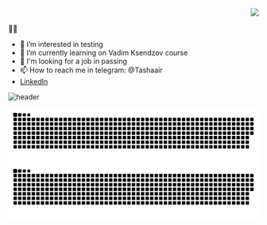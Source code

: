 <div id="header" align="right">
  <img src="https://media.giphy.com/media/NiU9MQUOSaOPe/giphy.gif" width="100"/>
</div>

:woman_technologist: 
- 👀 I’m interested in testing
- 🌱 I’m currently learning on Vadim Ksendzov course
- 💞️ I'm looking for a job in passing
- 📫 How to reach me in telegram: @Tashaair
 -  [LinkedIn](https://www.linkedin.com/in/natalia-kireeva-617686237/)


![header](https://capsule-render.vercel.app/api?type=waving&color=gradient&height=256&section=header&text=Hello%20World!&fontSize=75&animation=fadeIn&fontAlignY=38&desc=Welcome%20to%20my%20GitHub%20profile!%20Put%20stars,%20fork%20and%20contribute!&descAlignY=51&descAlign=62)

 ![github contribution grid snake animation](https://raw.githubusercontent.com/teuchezh/teuchezh/output/github-contribution-grid-snake-dark.svg#gh-dark-mode-only)![github contribution grid snake animation](https://raw.githubusercontent.com/teuchezh/teuchezh/output/github-contribution-grid-snake.svg#gh-light-mode-only)



 
<!--
**Aone77/Aone77** is a ✨ _special_ ✨ repository because its `README.md` (this file) appears on your GitHub profile.

Here are some ideas to get you started:

- 🔭 I’m currently working on ...
- 🌱 I’m currently learning ...
- 👯 I’m looking to collaborate on ...
- 🤔 I’m looking for help with ...
- 💬 Ask me about ...
- 📫 How to reach me: ...
- 😄 Pronouns: ...
- ⚡ Fun fact: ...
-->

